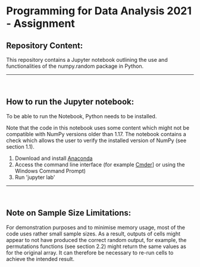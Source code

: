 # **Programming for Data Analysis 2021 - Assignment**

## Repository Content:
This repository contains a Jupyter notebook outlining the use and functionalities of the numpy.random package in Python.

***
<br>

## How to run the Jupyter notebook:
To be able to run the Notebook, Python needs to be installed. 

Note that the code in this notebook uses some content which might not be compatible with NumPy versions older than 1.17. The notebook contains a check which allows the user to verify the installed version of NumPy (see section 1.1).

1. Download and install [Anaconda](https://docs.anaconda.com/anaconda/install/index.html)
2. Access the command line interface (for example [Cmder](https://cmder.net/)] or using the  Windows Command Prompt)
3. Run 'jupyter lab'

***
<br>

## Note on Sample Size Limitations:
For demonstration purposes and to minimise memory usage, most of the code uses rather small sample sizes. As a result, outputs of cells might appear to not have produced the correct random output, for example, the permutations functions (see section 2.2) might return the same values as for the original array. It can therefore be necessary to re-run cells to achieve the intended result. 